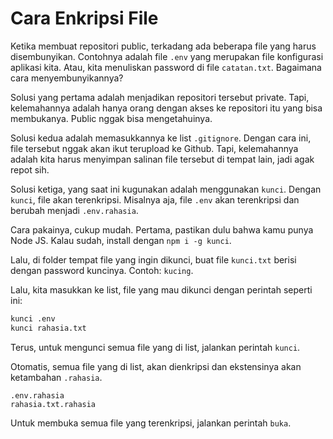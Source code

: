 # Cara Enkripsi File

Ketika membuat repositori public, terkadang ada beberapa file yang harus disembunyikan. Contohnya adalah file `.env` yang merupakan file konfigurasi aplikasi kita. Atau, kita menuliskan password di file `catatan.txt`. Bagaimana cara menyembunyikannya?

Solusi yang pertama adalah menjadikan repositori tersebut private. Tapi, kelemahannya adalah hanya orang dengan akses ke repositori itu yang bisa membukanya. Public nggak bisa mengetahuinya.

Solusi kedua adalah memasukkannya ke list `.gitignore`. Dengan cara ini, file tersebut nggak akan ikut terupload ke Github. Tapi, kelemahannya adalah kita harus menyimpan salinan file tersebut di tempat lain, jadi agak repot sih.

Solusi ketiga, yang saat ini kugunakan adalah menggunakan `kunci`. Dengan `kunci`, file akan terenkripsi. Misalnya aja, file `.env` akan terenkripsi dan berubah menjadi `.env.rahasia`.

Cara pakainya, cukup mudah. Pertama, pastikan dulu bahwa kamu punya Node JS. Kalau sudah, install dengan `npm i -g kunci`.

Lalu, di folder tempat file yang ingin dikunci, buat file `kunci.txt` berisi dengan password kuncinya. Contoh: `kucing`.

Lalu, kita masukkan ke list, file yang mau dikunci dengan perintah seperti ini:

```bash
kunci .env
kunci rahasia.txt
```

Terus, untuk mengunci semua file yang di list, jalankan perintah `kunci`.

Otomatis, semua file yang di list, akan dienkripsi dan ekstensinya akan ketambahan `.rahasia`.

```
.env.rahasia
rahasia.txt.rahasia
```

Untuk membuka semua file yang terenkripsi, jalankan perintah `buka`.
